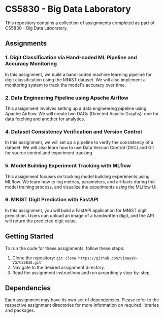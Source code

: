 # CS5830 - Big Data Laboratory

This repository contains a collection of assignments completed as part of CS5830 - Big Data Laboratory. 

## Assignments

### 1. Digit Classification via Hand-coded ML Pipeline and Accuracy Monitoring
In this assignment, we build a hand-coded machine learning pipeline for digit classification using the MNIST dataset. We will also implement a monitoring system to track the model's accuracy over time.

### 2. Data Engineering Pipeline using Apache Airflow
This assignment involves setting up a data engineering pipeline using Apache Airflow. We will create two DAGs (Directed Acyclic Graphs): one for data fetching and another for analytics.

### 4. Dataset Consistency Verification and Version Control
In this assignment, we will set up a pipeline to verify the consistency of a dataset. We will also learn how to use Data Version Control (DVC) and Git for source control and experiment tracking.

### 5. Model Building Experiment Tracking with MLflow
This assignment focuses on tracking model building experiments using MLflow. We learn how to log metrics, parameters, and artifacts during the model training process, and visualize the experiments using the MLflow UI.

### 6. MNIST Digit Prediction with FastAPI
In this assignment, you will build a FastAPI application for MNIST digit prediction. Users can upload an image of a handwritten digit, and the API will return the predicted digit value.

## Getting Started

To run the code for these assignments, follow these steps:

1. Clone the repository: `git clone https://github.com/Vinayak-VG/CS5830.git`
2. Navigate to the desired assignment directory.
3. Read the assignment instructions and run accordingly step-by-step.

## Dependencies

Each assignment may have its own set of dependencies. Please refer to the respective assignment directories for more information on required libraries and packages.
